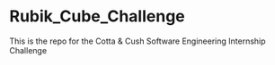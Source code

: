 # Rubik_Cube_Challenge
This is the repo for the Cotta &amp; Cush Software Engineering Internship Challenge
